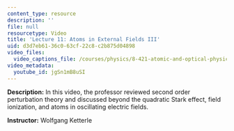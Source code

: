 ```yaml
---
content_type: resource
description: ''
file: null
resourcetype: Video
title: 'Lecture 11: Atoms in External Fields III'
uid: d3d7eb61-36c0-63cf-22c8-c2b875d04898
video_files:
  video_captions_file: /courses/physics/8-421-atomic-and-optical-physics-i-spring-2014/video-lectures/lecture-11-atoms-in-external-fields-iii/jgSn1mB8uSI.vtt
video_metadata:
  youtube_id: jgSn1mB8uSI
---
```


**Description:** In this video, the professor reviewed second order perturbation theory and discussed beyond the quadratic Stark effect, field ionization, and atoms in oscillating electric fields.

**Instructor:** Wolfgang Ketterle